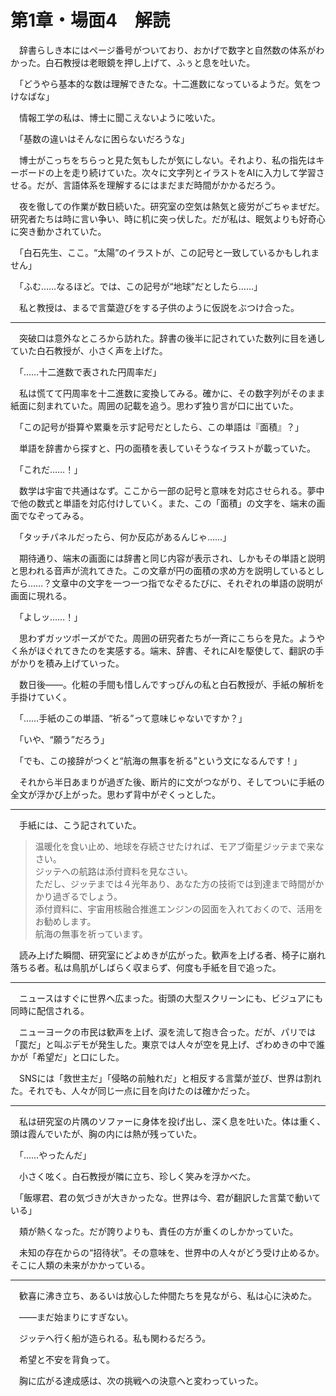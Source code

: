 
# 第1章・場面4　解読

　辞書らしき本にはページ番号がついており、おかげで数字と自然数の体系がわかった。白石教授は老眼鏡を押し上げて、ふぅと息を吐いた。

　「どうやら基本的な数は理解できたな。十二進数になっているようだ。気をつけなばな」

　情報工学の私は、博士に聞こえないように呟いた。

　「基数の違いはそんなに困らないだろうな」

　博士がこっちをちらっと見た気もしたが気にしない。それより、私の指先はキーボードの上を走り続けていた。次々に文字列とイラストをAIに入力して学習させる。だが、言語体系を理解するにはまだまだ時間がかかるだろう。

　夜を徹しての作業が数日続いた。研究室の空気は熱気と疲労がごちゃまぜだ。研究者たちは時に言い争い、時に机に突っ伏した。だが私は、眠気よりも好奇心に突き動かされていた。

　「白石先生、ここ。“太陽”のイラストが、この記号と一致しているかもしれません」

　「ふむ……なるほど。では、この記号が“地球”だとしたら……」

　私と教授は、まるで言葉遊びをする子供のように仮説をぶつけ合った。

---

　突破口は意外なところから訪れた。辞書の後半に記されていた数列に目を通していた白石教授が、小さく声を上げた。

　「……十二進数で表された円周率だ」

　私は慌てて円周率を十二進数に変換してみる。確かに、その数字列がそのまま紙面に刻まれていた。周囲の記載を追う。思わず独り言が口に出ていた。

　「この記号が掛算や累乗を示す記号だとしたら、この単語は『面積』？」

　単語を辞書から探すと、円の面積を表していそうなイラストが載っていた。

　「これだ……！」

　数学は宇宙で共通はなず。ここから一部の記号と意味を対応させられる。夢中で他の数式と単語を対応付けしていく。また、この「面積」の文字を、端末の画面でなぞってみる。

　「タッチパネルだったら、何か反応があるんじゃ……」

　期待通り、端末の画面には辞書と同じ内容が表示され、しかもその単語と説明と思われる音声が流れてきた。この文章が円の面積の求め方を説明しているとしたら……？文章中の文字を一つ一つ指でなぞるたびに、それぞれの単語の説明が画面に現れる。

　「よしッ……！」

　思わずガッツポーズがでた。周囲の研究者たちが一斉にこちらを見た。ようやく糸がほぐれてきたのを実感する。端末、辞書、それにAIを駆使して、翻訳の手がかりを積み上げていった。

　数日後――。化粧の手間も惜しんですっぴんの私と白石教授が、手紙の解析を手掛けていく。

　「……手紙のこの単語、“祈る”って意味じゃないですか？」

　「いや、“願う”だろう」

　「でも、この接辞がつくと“航海の無事を祈る”という文になるんです！」

　それから半日あまりが過ぎた後、断片的に文がつながり、そしてついに手紙の全文が浮かび上がった。思わず背中がぞくっとした。

---

　手紙には、こう記されていた。

> 温暖化を食い止め、地球を存続させたければ、モアブ衛星ジッテまで来なさい。  
> ジッテへの航路は添付資料を見なさい。  
> ただし、ジッテまでは４光年あり、あなた方の技術では到達まで時間がかかり過ぎるでしょう。  
> 添付資料に、宇宙用核融合推進エンジンの図面を入れておくので、活用をお勧めします。  
> 航海の無事を祈っています。

　読み上げた瞬間、研究室にどよめきが広がった。歓声を上げる者、椅子に崩れ落ちる者。私は鳥肌がしばらく収まらず、何度も手紙を目で追った。

---

　ニュースはすぐに世界へ広まった。街頭の大型スクリーンにも、ビジュアにも同時に配信される。

　ニューヨークの市民は歓声を上げ、涙を流して抱き合った。だが、パリでは「罠だ」と叫ぶデモが発生した。東京では人々が空を見上げ、ざわめきの中で誰かが「希望だ」と口にした。

　SNSには「救世主だ」「侵略の前触れだ」と相反する言葉が並び、世界は割れた。それでも、人々が同じ一点に目を向けたのは確かだった。

---

　私は研究室の片隅のソファーに身体を投げ出し、深く息を吐いた。体は重く、頭は霞んでいたが、胸の内には熱が残っていた。

　「……やったんだ」

　小さく呟く。白石教授が隣に立ち、珍しく笑みを浮かべた。

　「飯塚君、君の気づきが大きかったな。世界は今、君が翻訳した言葉で動いている」

　頬が熱くなった。だが誇りよりも、責任の方が重くのしかかっていた。

　未知の存在からの“招待状”。その意味を、世界中の人々がどう受け止めるか。そこに人類の未来がかかっている。

---

　歓喜に沸き立ち、あるいは放心した仲間たちを見ながら、私は心に決めた。

　――まだ始まりにすぎない。

　ジッテへ行く船が造られる。私も関わるだろう。

　希望と不安を背負って。

　胸に広がる達成感は、次の挑戦への決意へと変わっていった。
<!--stackedit_data:
eyJoaXN0b3J5IjpbLTEwNzkxNzkxNzVdfQ==
-->